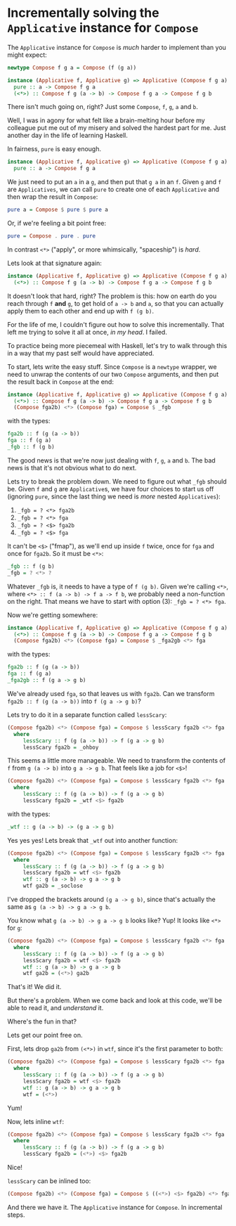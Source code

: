 # Incrementally solving the `Applicative` instance for `Compose`

The `Applicative` instance for `Compose` is _much_ harder to implement than you might expect:

``` Haskell
newtype Compose f g a = Compose (f (g a))

instance (Applicative f, Applicative g) => Applicative (Compose f g a) where
  pure :: a -> Compose f g a
  (<*>) :: Compose f g (a -> b) -> Compose f g a -> Compose f g b
```

There isn't much going on, right? Just some `Compose`, `f`, `g`, `a` and `b`.

Well, I was in agony for what felt like a brain-melting hour before my colleague put me out of my misery and solved the hardest part for me. Just another day in the life of learning Haskell.

In fairness, `pure` is easy enough.

``` Haskell
instance (Applicative f, Applicative g) => Applicative (Compose f g a) where
  pure :: a -> Compose f g a
```

We just need to put an `a` in a `g`, and then put that `g a` in an `f`. Given `g` and `f` are `Applicatives`, we can call `pure` to create one of each `Applicative` and then wrap the result in `Compose`: 
``` Haskell
pure a = Compose $ pure $ pure a
```

Or, if we're feeling a bit point free:
``` Haskell
pure = Compose . pure . pure
```

In contrast `<*>` ("apply", or more whimsically, "spaceship") is _hard_.

Lets look at that signature again:

``` Haskell
instance (Applicative f, Applicative g) => Applicative (Compose f g a) where
  (<*>) :: Compose f g (a -> b) -> Compose f g a -> Compose f g b
```

It doesn't look that hard, right? The problem is this: how on earth do you reach through `f` __and__ `g`, to get hold of `a -> b` and `a`, so that you can actually apply them to each other and end up with `f (g b)`. 

For the life of me, I couldn't figure out how to solve this incrementally. That left me trying to solve it all at once, _in my head_. I failed.

To practice being more piecemeal with Haskell, let's try to walk through this in a way that my past self would have appreciated. 

To start, lets write the easy stuff. Since `Compose` is a `newtype` wrapper, we need to unwrap the contents of our two `Compose` arguments, and then put the result back in `Compose` at the end:

``` Haskell
instance (Applicative f, Applicative g) => Applicative (Compose f g a) where
  (<*>) :: Compose f g (a -> b) -> Compose f g a -> Compose f g b
  (Compose fga2b) <*> (Compose fga) = Compose $ _fgb
```
with the types:
``` Haskell
fga2b :: f (g (a -> b)) 
fga :: f (g a)
_fgb :: f (g b) 
```

The good news is that we're now just dealing with `f`, `g`, `a` and `b`. The bad news is that it's not obvious what to do next. 

Lets try to break the problem down. We need to figure out what `_fgb` should be. Given `f` and `g` are `Applicative`s, we have four choices to start us off (ignoring `pure`, since the last thing we need is _more_ nested `Applicatives`):
1) `_fgb = ? <*> fga2b`
2) `_fgb = ? <*> fga`
3) `_fgb = ? <$> fga2b`
4) `_fgb = ? <$> fga`

It can't be `<$>` ("fmap"), as we'll end up inside `f` twice, once for `fga` and once for `fga2b`. So it must be `<*>`:

``` Haskell
_fgb :: f (g b)
_fgb = ? <*> ?
```

Whatever `_fgb` is, it needs to have a type of `f (g b)`. Given we're calling `<*>`, where `<*> :: f (a -> b) -> f a -> f b`, we probably need a non-function on the right. That means we have to start with option (3): `_fgb = ? <*> fga`. 

Now we're getting somewhere:

``` Haskell
instance (Applicative f, Applicative g) => Applicative (Compose f g a) where
  (<*>) :: Compose f g (a -> b) -> Compose f g a -> Compose f g b
  (Compose fga2b) <*> (Compose fga) = Compose $ _fga2gb <*> fga
```
with the types:
``` Haskell
fga2b :: f (g (a -> b)) 
fga :: f (g a)
_fga2gb :: f (g a -> g b)
```

We've already used `fga`, so that leaves us with `fga2b`. Can we transform `fga2b :: f (g (a -> b))` into `f (g a -> g b)`?

Lets try to do it in a separate function called `lessScary`:

``` Haskell
(Compose fga2b) <*> (Compose fga) = Compose $ lessScary fga2b <*> fga
  where
     lessScary :: f (g (a -> b)) -> f (g a -> g b)
     lessScary fga2b = _ohboy
```

This seems a little more manageable. We need to transform the contents of `f` from `g (a -> b)` into `g a -> g b`. That feels like a job for `<$>`!

``` Haskell
(Compose fga2b) <*> (Compose fga) = Compose $ lessScary fga2b <*> fga
  where
     lessScary :: f (g (a -> b)) -> f (g a -> g b)
     lessScary fga2b = _wtf <$> fga2b
```
with the types:
``` Haskell
_wtf :: g (a -> b) -> (g a -> g b)
```

Yes yes yes! Lets break that `_wtf` out into another function:

``` Haskell
(Compose fga2b) <*> (Compose fga) = Compose $ lessScary fga2b <*> fga
  where
     lessScary :: f (g (a -> b)) -> f (g a -> g b)
     lessScary fga2b = wtf <$> fga2b
     wtf :: g (a -> b) -> g a -> g b
     wtf ga2b = _soclose
```

I've dropped the brackets around `(g a -> g b)`, since that's actually the same as `g (a -> b) -> g a -> g b`.

You know what `g (a -> b) -> g a -> g b` looks like? Yup! It looks like `<*>` for `g`:

``` Haskell
(Compose fga2b) <*> (Compose fga) = Compose $ lessScary fga2b <*> fga
  where
     lessScary :: f (g (a -> b)) -> f (g a -> g b)
     lessScary fga2b = wtf <$> fga2b
     wtf :: g (a -> b) -> g a -> g b
     wtf ga2b = (<*>) ga2b
```

That's it! We did it.

But there's a problem. When we come back and look at this code, we'll be able to read it, and _understand_ it.

Where's the fun in that?

Lets get our point free on. 

First, lets drop `ga2b` from `(<*>)` in `wtf`, since it's the first parameter to both:

``` Haskell
(Compose fga2b) <*> (Compose fga) = Compose $ lessScary fga2b <*> fga
  where
     lessScary :: f (g (a -> b)) -> f (g a -> g b)
     lessScary fga2b = wtf <$> fga2b
     wtf :: g (a -> b) -> g a -> g b
     wtf = (<*>)
```

Yum!

Now, lets inline `wtf`:

``` Haskell
(Compose fga2b) <*> (Compose fga) = Compose $ lessScary fga2b <*> fga
  where
     lessScary :: f (g (a -> b)) -> f (g a -> g b)
     lessScary fga2b = (<*>) <$> fga2b
```

Nice!

`lessScary` can be inlined too:

``` Haskell
(Compose fga2b) <*> (Compose fga) = Compose $ ((<*>) <$> fga2b) <*> fga
```

And there we have it. The `Applicative` instance for `Compose`. In incremental steps.
